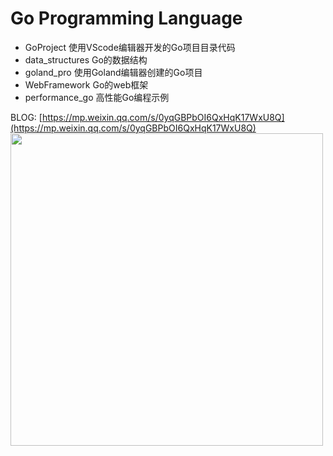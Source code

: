 # Go Programming Language

- GoProject 使用VScode编辑器开发的Go项目目录代码
- data_structures Go的数据结构
- goland_pro 使用Goland编辑器创建的Go项目
- WebFramework  Go的web框架
- performance_go 高性能Go编程示例



BLOG: [https://mp.weixin.qq.com/s/0yqGBPbOI6QxHqK17WxU8Q](https://mp.weixin.qq.com/s/0yqGBPbOI6QxHqK17WxU8Q)  
<img src="./static/wechat.png" style="width:500px">